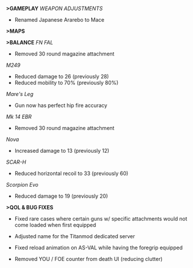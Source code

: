 **>GAMEPLAY**
*WEAPON ADJUSTMENTS*
- Renamed Japanese Ararebo to Mace

**>MAPS**

**>BALANCE**
*FN FAL*
- Removed 30 round magazine attachment

*M249*
- Reduced damage to 26 (previously 28)
- Reduced mobility to 70% (previously 80%)

*Mare's Leg*
- Gun now has perfect hip fire accuracy

*Mk 14 EBR*
- Removed 30 round magazine attachment

*Nova*
- Increased damage to 13 (previously 12)

*SCAR-H*
- Reduced horizontal recoil to 33 (previously 60)

*Scorpion Evo*
- Reduced damage to 19 (previously 20)

**>QOL & BUG FIXES**
- Fixed rare cases where certain guns w/ specific attachments would not come loaded when first equipped

- Adjusted name for the Titanmod dedicated server

- Fixed reload animation on AS-VAL while having the foregrip equipped

- Removed YOU / FOE counter from death UI (reducing clutter)